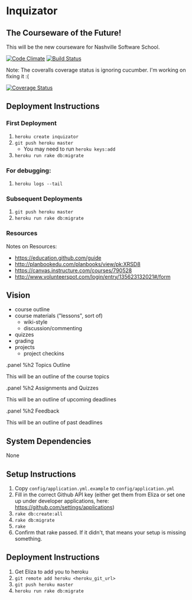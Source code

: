 # Inquizator

## The Courseware of the Future!

This will be the new courseware for Nashville Software School.

[![Code Climate](https://codeclimate.com/repos/5307947ce30ba0586c0036b3/badges/96fc8f2654322baed5fc/gpa.png)](https://codeclimate.com/repos/5307947ce30ba0586c0036b3/feed)
[![Build Status](https://travis-ci.org/elizabrock/coursewareofthefuture.png?branch=master)](https://travis-ci.org/elizabrock/coursewareofthefuture)

Note: The coveralls coverage status is ignoring cucumber.  I'm working on fixing it :(

[![Coverage Status](https://coveralls.io/repos/elizabrock/coursewareofthefuture/badge.png?branch=master)](https://coveralls.io/r/elizabrock/coursewareofthefuture?branch=master)


## Deployment Instructions

### First Deployment

1. `heroku create inquizator`
2. `git push heroku master`
    * You may need to run `heroku keys:add`
3. `heroku run rake db:migrate`

### For debugging:

1. `heroku logs --tail`

### Subsequent Deployments

1. `git push heroku master`
2. `heroku run rake db:migrate`

### Resources

Notes on Resources:

* https://education.github.com/guide
* http://planbookedu.com/planbooks/view/pk:XRSD8
* https://canvas.instructure.com/courses/790528
* http://www.volunteerspot.com/login/entry/135623132021#/form

## Vision

* course outline
* course materials ("lessons", sort of)
  * wiki-style
  * discussion/commenting
* quizzes
* grading
* projects
  * project checkins

.panel
  %h2 Topics Outline

  This will be an outline of the course topics

.panel
  %h2 Assignments and Quizzes

  This will be an outline of upcoming deadlines

.panel
  %h2 Feedback

  This will be an outline of past deadlines


## System Dependencies

None

## Setup Instructions

1. Copy `config/application.yml.example` to `config/application.yml`
2. Fill in the correct Github API key (either get them from Eliza or set one up under developer applications, here: https://github.com/settings/applications)
3. `rake db:create:all`
4. `rake db:migrate`
5. `rake`
6. Confirm that rake passed.  If it didn't, that means your setup is missing something.

## Deployment Instructions

1. Get Eliza to add you to heroku
2. `git remote add heroku <heroku_git_url>`
3. `git push heroku master`
4. `heroku run rake db:migrate`

